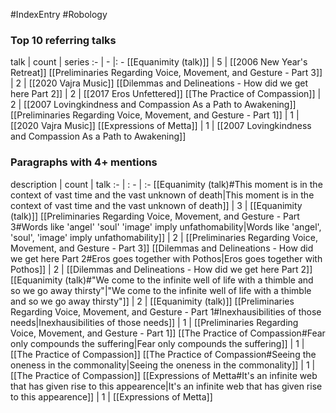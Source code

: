 #IndexEntry #Robology

### Top 10 referring talks
talk | count | series
:- | - |: -
[[Equanimity (talk)]] | 5 | [[2006 New Year's Retreat]]
[[Preliminaries Regarding Voice, Movement, and Gesture - Part 3]] | 2 | [[2020 Vajra Music]]
[[Dilemmas and Delineations - How did we get here Part 2]] | 2 | [[2017 Eros Unfettered]]
[[The Practice of Compassion]] | 2 | [[2007 Lovingkindness and Compassion As a Path to Awakening]]
[[Preliminaries Regarding Voice, Movement, and Gesture - Part 1]] | 1 | [[2020 Vajra Music]]
[[Expressions of Metta]] | 1 | [[2007 Lovingkindness and Compassion As a Path to Awakening]]

### Paragraphs with 4+ mentions
description | count | talk
:- | : - | :-
[[Equanimity (talk)#This moment is in the context of vast time and the vast unknown of death\|This moment is in the context of vast time and the vast unknown of death]] | 3 | [[Equanimity (talk)]]
[[Preliminaries Regarding Voice, Movement, and Gesture - Part 3#Words like 'angel' 'soul' 'image' imply unfathomability\|Words like 'angel', 'soul', 'image' imply unfathomability]] | 2 | [[Preliminaries Regarding Voice, Movement, and Gesture - Part 3]]
[[Dilemmas and Delineations - How did we get here Part 2#Eros goes together with Pothos\|Eros goes together with Pothos]] | 2 | [[Dilemmas and Delineations - How did we get here Part 2]]
[[Equanimity (talk)#"We come to the infinite well of life with a thimble and so we go away thirsty"\|"We come to the infinite well of life with a thimble and so we go away thirsty"]] | 2 | [[Equanimity (talk)]]
[[Preliminaries Regarding Voice, Movement, and Gesture - Part 1#Inexhausibilities of those needs\|Inexhausibilities of those needs]] | 1 | [[Preliminaries Regarding Voice, Movement, and Gesture - Part 1]]
[[The Practice of Compassion#Fear only compounds the suffering\|Fear only compounds the suffering]] | 1 | [[The Practice of Compassion]]
[[The Practice of Compassion#Seeing the oneness in the commonality\|Seeing the oneness in the commonality]] | 1 | [[The Practice of Compassion]]
[[Expressions of Metta#It's an infinite web that has given rise to this appearence\|It's an infinite web that has given rise to this appearence]] | 1 | [[Expressions of Metta]]

